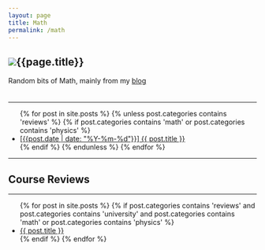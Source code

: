 ```yaml
---
layout: page
title: Math
permalink: /math
---
```


<style>

#pikachu-title {
    top: -40px;
}

#title-content {
    margin-bottom: 35px;
}
@media only screen and (max-width: 600px) {
    #pikachu-title {
        top: 0px;
    }
    #title-content {
        margin-bottom: 0px;
    }
}
</style>

<h2 id = "page-title"><img id = "pikachu-title" src = "{{site.baseurl}}/assets/gifs/pikachu-snoozing.webp">{{page.title}}</h2>
<p id = "title-content">Random bits of Math, mainly from my <a href = "https://zakuarbor.github.io/blog/">blog</a></p>

---

<ul>
{% for post in site.posts %}
{% unless post.categories contains 'reviews' %}
{% if post.categories contains 'math' or post.categories contains 'physics' %}
<li><a href = '..{{post.url}}'>[{{post.date | date: "%Y-%m-%d"}}] {{ post.title }}</a></li>
{% endif %}
{% endunless %}
{% endfor %}
</ul>

---

## Course Reviews                                                               
                                                                                
---                                                                             
                                                                                
<ul>                                                                            
{% for post in site.posts %}                                                    
{% if post.categories contains 'reviews' and post.categories contains 'university' and post.categories contains 'math' or post.categories contains 'physics' %}
<li><a href = '..{{post.url}}'>{{ post.title }}</a></li>                        
{% endif %}                                                                     
{% endfor %}                                                                    
</ul>       
